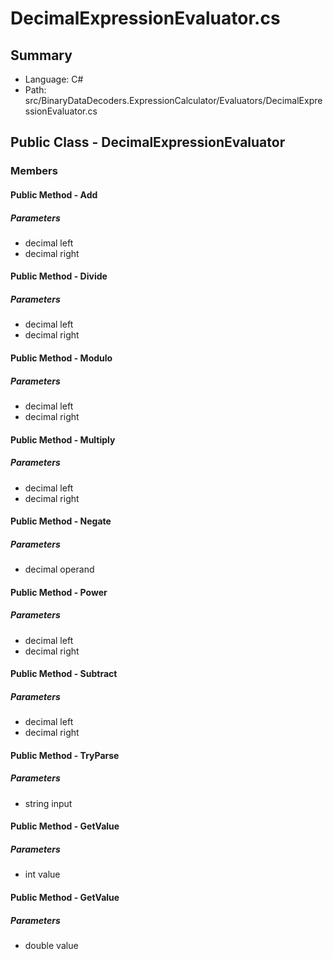 ﻿# DecimalExpressionEvaluator.cs

## Summary

* Language: C#
* Path: src/BinaryDataDecoders.ExpressionCalculator/Evaluators/DecimalExpressionEvaluator.cs

## Public Class - DecimalExpressionEvaluator

### Members

#### Public Method - Add

#####  Parameters

 - decimal left 
 - decimal right 

#### Public Method - Divide

#####  Parameters

 - decimal left 
 - decimal right 

#### Public Method - Modulo

#####  Parameters

 - decimal left 
 - decimal right 

#### Public Method - Multiply

#####  Parameters

 - decimal left 
 - decimal right 

#### Public Method - Negate

#####  Parameters

 - decimal operand 

#### Public Method - Power

#####  Parameters

 - decimal left 
 - decimal right 

#### Public Method - Subtract

#####  Parameters

 - decimal left 
 - decimal right 

#### Public Method - TryParse

#####  Parameters

 - string input 

#### Public Method - GetValue

#####  Parameters

 - int value 

#### Public Method - GetValue

#####  Parameters

 - double value 

